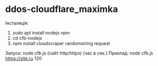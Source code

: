 # ddos-cloudflare_maximka 
Інсталяція:
1. sudo apt install nodejs npm
2. cd cfb-nodejs
3. npm install cloudscraper randomstring request

Запуск:
node cfb.js (сайт http/https) (час в сек.)
Приклад:
node cfb.js https://site.ru 120
